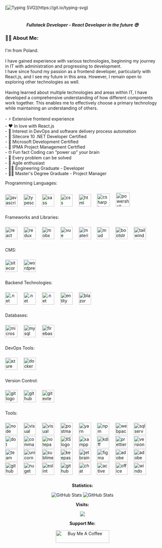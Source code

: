 [![Typing SVG](https://readme-typing-svg.demolab.com/?width=1200&&size=38&center=true&vCenter=true&lines=Hi👋,+I'm+Damian+Czerwiński!;)](https://git.io/typing-svg)

<h1></h1>

<h5 align="center">Fullstack Developer - React Developer in the future 😎</h5>

###

<h3 align="left">👩‍💻  About Me:</h3>

###

<p align="left">
  I'm from Poland.<br><br>
  I have gained experience with various technologies, beginning my journey in IT with administration and progressing to development.<br>
  I have since found my passion as a frontend developer, particularly with React.js, and I see my future in this area.
  However, I remain open to exploring other technologies as well.<br><br>
  Having learned about multiple technologies and areas within IT, I have developed a comprehensive understanding of how different components work together.
  This enables me to effectively choose a primary technology while maintaining an understanding of others.<br><br>
  - ⚡ Extensive frontend experience<br>
  - ❤️ In love with React.js<br>
  - 🤔 Interest in DevOps and software delivery process automation<br>
  - 🥇 Sitecore 10 .NET Developer Certified<br>
  - 🥇 Microsoft Development Certified<br>
  - 🥇 IPMA Project Management Certified<br>
  - 🤓 Fun fact Coding can “power up” your brain<br>
  - 🌈 Every problem can be solved<br>
  - 💛 Agile enthusiast<br>
  - 🧑‍🎓 Engineering Graduate - Developer<br>
  - 👨‍🎓 Master's Degree Graduate - Project Manager
</p>

<p align="left">Programming Languages:</p>

###

<div align="left">
  <img src="https://cdn.jsdelivr.net/gh/devicons/devicon/icons/javascript/javascript-original.svg" height="40" alt="javascript logo"  />
  <img width="12" />
  <img src="https://cdn.jsdelivr.net/gh/devicons/devicon/icons/typescript/typescript-original.svg" height="40" alt="typescript logo"  />
  <img width="12" />
  <img src="https://sass-lang.com/assets/img/styleguide/seal-color.png" height="40" alt="sass logo"  />
  <img width="12" />
  <img src="https://upload.wikimedia.org/wikipedia/commons/thumb/6/62/CSS3_logo.svg/1024px-CSS3_logo.svg.png" height="40" alt="css logo"  />
  <img width="12" />
  <img src="https://cdn.iconscout.com/icon/free/png-256/free-html-5-1-1175208.png" height="40" alt="html logo"  />
  <img width="12" />
  <img src="https://cdn.prod.website-files.com/6047a9e35e5dc54ac86ddd90/63065002cd563e1cd1cead28_eaadfe64.png" height="42" alt="csharp logo"  />
  <img width="12" />
  <img src="https://upload.wikimedia.org/wikipedia/commons/2/2f/PowerShell_5.0_icon.png" height="45" alt="powershell logo"  />
</div>

###

<p align="left">Frameworks and Libraries:</p>

### 

<div align="left">
  <img src="https://cdn.jsdelivr.net/gh/devicons/devicon/icons/react/react-original.svg" height="40" alt="react logo"  />
  <img width="12" />
  <img src="https://cdn.jsdelivr.net/gh/devicons/devicon/icons/redux/redux-original.svg" height="40" alt="redux logo"  />
  <img width="12" />
  <img src="https://static-00.iconduck.com/assets.00/mobx-icon-512x512-h6qs5zuq.png" height="40" alt="mobx logo"  />
  <img width="12" />
  <img src="https://upload.wikimedia.org/wikipedia/commons/thumb/9/95/Vue.js_Logo_2.svg/512px-Vue.js_Logo_2.svg.png?20170919082558" height="40" alt="vue logo"  />
  <img width="12" />
  <img src="https://static-00.iconduck.com/assets.00/material-ui-icon-2048x1626-on580ia9.png" height="40" alt="material ui logo"  />
  <img width="12" />
  <img src="https://mudblazor.com/_content/MudBlazor.Docs/images/logo.png" height="40" alt="mud blazor logo"  />
  <img width="12" />
  <img src="https://www.marefa.org/w/images/thumb/b/b2/Bootstrap_logo.svg/1200px-Bootstrap_logo.svg.png" height="40" alt="bootstrap logo"  />
  <img width="12" />
  <img src="https://iconape.com/wp-content/files/an/351546/png/tailwind-css-logo.png" height="40" alt="tailwind logo"  />
</div>

###

<p align="left">CMS:</p>

###

<div align="left">
  <img src="https://clipground.com/images/sitecore-logo-clipart-1.png" height="40" alt="sitecore logo"  />
  <img width="12" />
  <img src="https://subpng.com/images/hd/word-press-logo-blue-background-npsh9eqxiazah0dh-npsh9eqxiazah0dh.jpg" height="40" alt="wordpress logo"  />
</div>

###

<p align="left">Backend Technologies:</p>

###

<div align="left">
  <img src="https://upload.wikimedia.org/wikipedia/commons/thumb/7/7d/Microsoft_.NET_logo.svg/456px-Microsoft_.NET_logo.svg.png" height="40" alt=".net logo"  />
  <img width="12" />
  <img src="https://cdn.neowin.com/news/images/uploaded/2023/05/1683726858_microsoft_net_logo_story.jpg" height="40" alt=".net framework logo"  />
  <img width="12" />
  <img src="https://broadwayinfosys.com/blog/wp-content/uploads/2019/03/1_K8-NHsRRBuUpuzphdkZ6MQ.png" height="40" alt=".net core logo"  />
  <img width="12" />
  <img src="https://blog.cdn.cmarix.com/blog/wp-content/uploads/2016/03/Entity-Framework.png" height="40" alt="entity framework logo"  />
  <img width="12" />
  <img src="https://user-images.githubusercontent.com/14852843/147144692-50624d81-cb56-4fc3-ab25-5d712818c1d3.png" height="40" alt="blazor logo"  />
</div>

###

<p align="left">Databases:</p>

###

<div align="left">
  <img src="https://zetorzeszow.pl/wp-content/uploads/2022/07/microsoft-sql-server-logo.png" height="40" alt="microsoftsqlserver logo"  />
  <img width="12" />
  <img src="https://cdn.jsdelivr.net/gh/devicons/devicon/icons/mysql/mysql-original.svg" height="40" alt="mysql logo"  />
  <img width="12" />
  <img src="https://firebase.google.com/static/downloads/brand-guidelines/PNG/logo-logomark.png" height="40" alt="firebase logo"  />
</div>

###

<p align="left">DevOps Tools:</p>

###

<div align="left">
  <img src="https://cdn.jsdelivr.net/gh/devicons/devicon/icons/azure/azure-original.svg" height="40" alt="azure logo"  />
  <img width="12" />
  <img src="https://cdn.jsdelivr.net/gh/devicons/devicon/icons/docker/docker-original.svg" height="40" alt="docker logo"  />
</div>

###

<p align="left">Version Control:</p>

###

<div align="left">
  <img src="https://cdn.jsdelivr.net/gh/devicons/devicon/icons/git/git-original.svg" height="40" alt="git logo"  />
  <img width="12" />
  <img src="https://skillicons.dev/icons?i=github" height="40" alt="github logo"  />
  <img width="12" />
  <img src="https://avatars.githubusercontent.com/u/1700077?s=280&v=4" height="40" alt="git extension logo"  />
</div>

###

<p align="left">Tools:</p>

###

<div align="left">
  <img src="https://static-00.iconduck.com/assets.00/node-js-icon-454x512-nztofx17.png" height="40" alt="node logo"  />
  <img width="12" />
  <img src="https://static.wikia.nocookie.net/logopedia/images/e/ec/Microsoft_Visual_Studio_2022.svg/revision/latest/scale-to-width-down/200?cb=20211027141551" height="40" alt="visual studio logo"  />
  <img width="12" />
  <img src="https://cdn.freebiesupply.com/logos/thumbs/2x/visual-studio-code-logo.png" height="40" alt="visual studio code logo"  />
  <img width="12" />
  <img src="https://uxwing.com/wp-content/themes/uxwing/download/brands-and-social-media/postman-icon.png" height="40" alt="postman logo"  />
  <img width="12" />
  <img src="https://uxwing.com/wp-content/themes/uxwing/download/brands-and-social-media/yarn-package-manager-icon.png" height="40" alt="yarn logo"  />
  <img width="12" />
  <img src="https://cdn.freebiesupply.com/logos/thumbs/2x/npm-logo.png" height="40" alt="npm logo"  />
  <img width="12" />
  <img src="https://cdn.icon-icons.com/icons2/2699/PNG/512/js_webpack_logo_icon_167796.png" height="40" alt="webpack logo"  />
  <img width="12" />
  <img src="https://miro.medium.com/v2/resize:fit:500/1*-hkzF9m5828c-UIaSQNUug.jpeg" height="40" alt="sql server management studio logo"  />
  <img width="12" />
  <img src="https://cdn.worldvectorlogo.com/logos/icon-dotpeek.svg" height="40" alt="dot peek logo"  />
  <img width="12" />
  <img src="https://png.pngtree.com/png-vector/20221229/ourmid/pngtree-command-line-png-image_6542283.png" height="40" alt="command line logo"  />
  <img width="12" />
  <img src="https://tech-wiki.net/images/a/a8/Notepad%2B%2B_logo.png" height="40" alt="notepad++ logo"  />
  <img width="12" />
  <img src="https://www.stephenwagner.com/wp-content/uploads/2019/05/IIS-Logo-1-150x150.png" height="40" alt="IIS logo"  />
  <img width="12" />
  <img src="https://upload.wikimedia.org/wikipedia/commons/d/dc/XAMPP_Logo.png" height="40" alt="xampp logo"  />
  <img width="12" />
  <img src="https://www.fosshub.com/media/img/project/icons/5b8587c9f9ee5a5c3e979f63.png" height="40" alt="kdiff logo"  />
  <img width="12" />
  <img src="https://brandslogos.com/wp-content/uploads/images/large/prettier-logo.png" height="40" alt="prettier logo"  />
  <img width="12" />
  <img src="https://images.g2crowd.com/uploads/product/image/large_detail/large_detail_2a585bd3dc82b031a500716723c2d435/version-lens.png" height="40" alt="version lens logo"  />
  <img width="12" />
  <img src="https://dhalgara.com/content/images/2018/04/256x256-TDS.png" height="40" alt="team development for sitecore logo"  />
  <img width="12" />
  <img src="https://martijnquekel.gallerycdn.vsassets.io/extensions/martijnquekel/unicornsync/0.7.0/1525875715810/Microsoft.VisualStudio.Services.Icons.Default" height="40" alt="unicorn logo"  />
  <img width="12" />
  <img src="https://uxwing.com/wp-content/themes/uxwing/download/brands-and-social-media/sublime-text-icon.png" height="40" alt="sublime text logo"  />
  <img width="12" />
  <img src="https://upload.wikimedia.org/wikipedia/commons/thumb/0/07/KeePass_Logo_%282016%29.svg/256px-KeePass_Logo_%282016%29.svg.png" height="40" alt="keepass logo"  />
  <img width="12" />
  <img src="https://tts.com.pl/userdata/public/gfx/4709/JetBrains2.png" height="40" alt="jetbrains logo"  />
  <img width="12" />
  <img src="https://cdn4.iconfinder.com/data/icons/logos-brands-in-colors/3000/figma-logo-512.png" height="40" alt="figma logo"  />
  <img width="12" />
  <img src="https://play-lh.googleusercontent.com/kaox1VteLsWAuNxPxhm8t4llaoyFhxzDjo9g4Hdf92bKdT_Sn6Yrdku6rApuc5ktirw=w240-h480-rw" height="40" alt="adobe xd logo"  />
  <img width="12" />
  <img src="https://cdn.iconscout.com/icon/free/png-256/free-azure-devops-3521296-2944715.png?f=webp&w=256" height="40" alt="adobe xd logo"  />
  <img width="12" />
  <img src="https://icones.pro/wp-content/uploads/2021/06/icone-github-jaune.png" height="40" alt="github logo"  />
  <img width="12" />
  <img src="https://nuget.org/Content/gallery/img/logo-og-600x600.png" height="40" alt="nuget logo"  />
  <img width="12" />
  <img src="https://handwiki.org/wiki/images/thumb/e/e3/ESLint_logo.svg/640px-ESLint_logo.svg.png" height="40" alt="eslint logo"  />
  <img width="12" />
  <img src="https://user-images.githubusercontent.com/28068/123712981-02676c80-d839-11eb-919a-96ee0c895e15.png" height="40" alt="github copilot logo"  />
  <img width="12" />
  <img src="https://www.edigitalagency.com.au/wp-content/uploads/chatgpt-logo-white-green-background-png.png" height="40" alt="chat gpt logo"  />
  <img width="12" />
  <img src="https://i-ht.pl/wp-content/uploads/2021/04/logo-active-directory.png" height="40" alt="active directory logo"  />
  <img width="12" />
  <img src="https://www.saintebegge.com/uploads/1/3/0/5/130562627/editor/1311px-logo-microsoft-office-365-svg_1.png" height="40" alt="office 365 logo"  />
  <img width="12" />
  <img src="https://www.citypng.com/public/uploads/small/11663459129zyh6posu9344ykifugfiwiche3xfpuhq55etzrcslq4waedy6ximdbrxgzen9ogx79hoazf1vxadx3k8xsps8tts2oesnuwqm1xf.png" height="40" alt="windows server logo"  />
</div>

 ###
 
 <p align="center" style="font-weight: bold;">Statistics:</p>
 <p align="center">
   <img src="https://streak-stats.demolab.com/?user=damianczer&theme=dark" alt="GitHub Stats"/>
      <img src="https://github-readme-stats.vercel.app/api?username=damianczer&show_icons=true&theme=dark" alt="GitHub Stats"/>
 </p>

<p align="center" style="font-weight: bold;">Visits:</p>
<p align="center">
  <img src="https://profile-counter.glitch.me/damianczer/count.svg" />
</p>

<p align="center" style="font-weight: bold;">Support Me:</p>
<p align="center">
<a href="https://www.buymeacoffee.com/damianczer" target="_blank"><img src="https://cdn.buymeacoffee.com/buttons/default-orange.png" alt="Buy Me A Coffee" height="41" width="174"></a>
</p>
